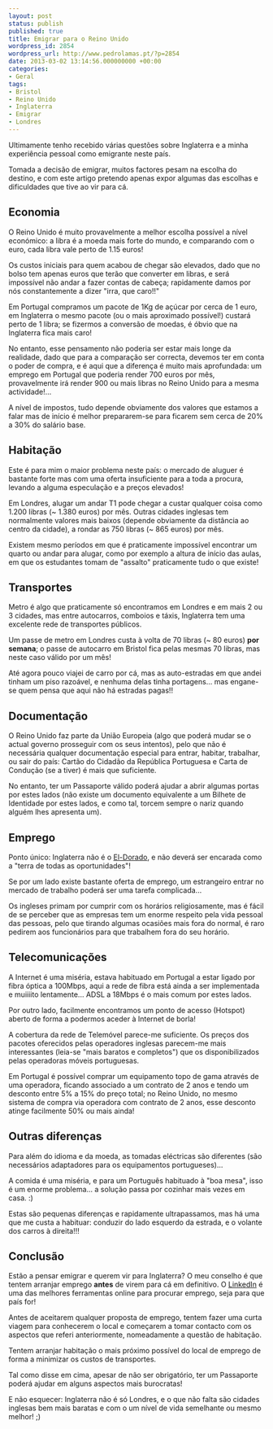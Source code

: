 ```yaml
---
layout: post
status: publish
published: true
title: Emigrar para o Reino Unido
wordpress_id: 2854
wordpress_url: http://www.pedrolamas.pt/?p=2854
date: 2013-03-02 13:14:56.000000000 +00:00
categories:
- Geral
tags:
- Bristol
- Reino Unido
- Inglaterra
- Emigrar
- Londres
---
```

Ultimamente tenho recebido várias questões sobre Inglaterra e a minha experiência pessoal como emigrante neste país.

Tomada a decisão de emigrar, muitos factores pesam na escolha do destino, e com este artigo pretendo apenas expor algumas das escolhas e dificuldades que tive ao vir para cá.

Economia
--------

O Reino Unido é muito provavelmente a melhor escolha possível a nível económico: a libra é a moeda mais forte do mundo, e comparando com o euro, cada libra vale perto de 1.15 euros!

Os custos iniciais para quem acabou de chegar são elevados, dado que no bolso tem apenas euros que terão que converter em libras, e será impossível não andar a fazer contas de cabeça; rapidamente damos por nós constantemente a dizer "irra, que caro!!"

Em Portugal compramos um pacote de 1Kg de açúcar por cerca de 1 euro, em Inglaterra o mesmo pacote (ou o mais aproximado possível!) custará perto de 1 libra; se fizermos a conversão de moedas, é óbvio que na Inglaterra fica mais caro!

No entanto, esse pensamento não poderia ser estar mais longe da realidade, dado que para a comparação ser correcta, devemos ter em conta o poder de compra, e é aqui que a diferença é muito mais aprofundada: um emprego em Portugal que poderia render 700 euros por mês, provavelmente irá render 900 ou mais libras no Reino Unido para a mesma actividade!...

A nível de impostos, tudo depende obviamente dos valores que estamos a falar mas de início é melhor prepararem-se para ficarem sem cerca de 20% a 30% do salário base.

Habitação
---------

Este é para mim o maior problema neste país: o mercado de aluguer é bastante forte mas com uma oferta insuficiente para a toda a procura, levando a alguma especulação e a preços elevados!

Em Londres, alugar um andar T1 pode chegar a custar qualquer coisa como 1.200 libras (\~ 1.380 euros) por mês. Outras cidades inglesas tem normalmente valores mais baixos (depende obviamente da distância ao centro da cidade), a rondar as 750 libras (\~ 865 euros) por mês.

Existem mesmo períodos em que é praticamente impossível encontrar um quarto ou andar para alugar, como por exemplo a altura de início das aulas, em que os estudantes tomam de "assalto" praticamente tudo o que existe!

Transportes
-----------

Metro é algo que praticamente só encontramos em Londres e em mais 2 ou 3 cidades, mas entre autocarros, comboios e táxis, Inglaterra tem uma excelente rede de transportes públicos.

Um passe de metro em Londres custa à volta de 70 libras (\~ 80 euros) **por semana**; o passe de autocarro em Bristol fica pelas mesmas 70 libras, mas neste caso válido por um mês!

Até agora pouco viajei de carro por cá, mas as auto-estradas em que andei tinham um piso razoável, e nenhuma delas tinha portagens... mas engane-se quem pensa que aqui não há estradas pagas!!

Documentação
------------

O Reino Unido faz parte da União Europeia (algo que poderá mudar se o actual governo prosseguir com os seus intentos), pelo que não é necessária qualquer documentação especial para entrar, habitar, trabalhar, ou sair do país: Cartão do Cidadão da República Portuguesa e Carta de Condução (se a tiver) é mais que suficiente.

No entanto, ter um Passaporte válido poderá ajudar a abrir algumas portas por estes lados (não existe um documento equivalente a um Bilhete de Identidade por estes lados, e como tal, torcem sempre o nariz quando alguém lhes apresenta um).

Emprego
-------

Ponto único: Inglaterra não é o [El-Dorado](http://pt.wikipedia.org/wiki/Eldorado), e não deverá ser encarada como a "terra de todas as oportunidades"!

Se por um lado existe bastante oferta de emprego, um estrangeiro entrar no mercado de trabalho poderá ser uma tarefa complicada...

Os ingleses primam por cumprir com os horários religiosamente, mas é fácil de se perceber que as empresas tem um enorme respeito pela vida pessoal das pessoas, pelo que tirando algumas ocasiões mais fora do normal, é raro pedirem aos funcionários para que trabalhem fora do seu horário.

Telecomunicações
----------------

A Internet é uma miséria, estava habituado em Portugal a estar ligado por fibra óptica a 100Mbps, aqui a rede de fibra está ainda a ser implementada e muiiiito lentamente... ADSL a 18Mbps é o mais comum por estes lados.

Por outro lado, facilmente encontramos um ponto de acesso (Hotspot) aberto de forma a podermos aceder à Internet de borla!

A cobertura da rede de Telemóvel parece-me suficiente. Os preços dos pacotes oferecidos pelas operadores inglesas parecem-me mais interessantes (leia-se "mais baratos e completos") que os disponibilizados pelas operadoras móveis portuguesas.

Em Portugal é possível comprar um equipamento topo de gama através de uma operadora, ficando associado a um contrato de 2 anos e tendo um desconto entre 5% a 15% do preço total; no Reino Unido, no mesmo sistema de compra via operadora com contrato de 2 anos, esse desconto atinge facilmente 50% ou mais ainda!

Outras diferenças
-----------------

Para além do idioma e da moeda, as tomadas eléctricas são diferentes (são necessários adaptadores para os equipamentos portugueses)...

A comida é uma miséria, e para um Português habituado à "boa mesa", isso é um enorme problema... a solução passa por cozinhar mais vezes em casa. :)

Estas são pequenas diferenças e rapidamente ultrapassamos, mas há uma que me custa a habituar: conduzir do lado esquerdo da estrada, e o volante dos carros à direita!!!

Conclusão
---------

Estão a pensar emigrar e querem vir para Inglaterra? O meu conselho é que tentem arranjar emprego **antes** de virem para cá em definitivo. O [LinkedIn](http://www.linkedin.com) é uma das melhores ferramentas online para procurar emprego, seja para que país for!

Antes de aceitarem qualquer proposta de emprego, tentem fazer uma curta viagem para conhecerem o local e começarem a tomar contacto com os aspectos que referi anteriormente, nomeadamente a questão de habitação.

Tentem arranjar habitação o mais próximo possível do local de emprego de forma a minimizar os custos de transportes.

Tal como disse em cima, apesar de não ser obrigatório, ter um Passaporte poderá ajudar em alguns aspectos mais burocratas!

E não esquecer: Inglaterra não é só Londres, e o que não falta são cidades inglesas bem mais baratas e com o um nível de vida semelhante ou mesmo melhor! ;)
